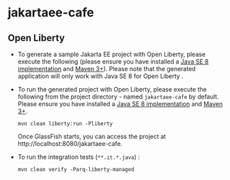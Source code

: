 # jakartaee-cafe

## Open Liberty

* To generate a sample Jakarta EE project with Open Liberty, please execute the following (please ensure you have installed a [Java SE 8 implementation](https://adoptium.net/?variant=openjdk8) and [Maven 3+](https://maven.apache.org/download.cgi)). Please note that the generated application will only work with Java SE 8 for Open Liberty .


* To run the generated project with Open Liberty, please execute the following from the project directory - named `jakartaee-cafe` by default. Please ensure you have installed a [Java SE 8 implementation](https://adoptium.net/?variant=openjdk8) and [Maven 3+](https://maven.apache.org/download.cgi).

  ```
  mvn clean liberty:run -Pliberty
  ```

  Once GlassFish starts, you can access the project at http://localhost:8080/jakartaee-cafe.


* To run the integration tests (`**.it.*.java`) : 
  ```
  mvn clean verify -Parq-liberty-managed
  ```
